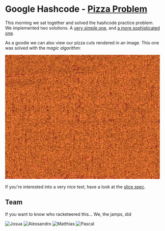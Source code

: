 # Google Hashcode - [Pizza Problem](http://bytefreaks.net/google/practice-problem-for-google-hash-code-2017)

This morning we sat together and solved the hashcode practice problem.
We implemented two solutions. A [very simple one](./splitter_algorithm.rb), 
and [a more sophisticated one](./magic_algorithm.rb).

As a goodie we can also view our pizza cuts rendered in an image. This one was solved with the *magic algorithm*:

![](images/medium.png)

If you're interested into a very nice test, have a look at the [slice spec](./spec/slice_spec.rb).

## Team

If you want to know who racketeered this... We, the jamps, did

<img src="https://www.renuo.ch/images/portraits/josua-schmid.jpg" alt="Josua" width="100px">
<img src="https://www.renuo.ch/images/portraits/alessandro-rodi.jpg" alt="Alessandro" width="100px">
<img src="https://www.renuo.ch/images/portraits/matthias-fehr.jpg" alt="Matthias" width="100px">
<img src="https://www.renuo.ch/images/portraits/pascal-andermatt.jpg" alt="Pascal" width="100px">

